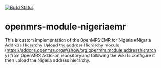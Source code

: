 [![Build Status](https://travis-ci.org/nmrs-nigeria/openmrs-module-nigeriaemr.svg?branch=master)](https://travis-ci.org/github/nmrs-nigeria/openmrs-module-nigeriaemr)

# openmrs-module-nigeriaemr
This is custom implementation of the OpenMRS EMR for Nigeria
#Nigeria Address Hierarchy
Upload the address Hierarchy module (https://addons.openmrs.org/#/show/org.openmrs.module.addresshierarchy) from OpenMRS Adds-on repository and following the wiki to configure it then upload the Nigeria address hierarchy.
